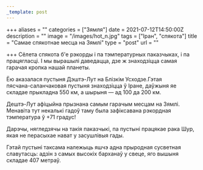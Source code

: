 ```yaml
---
_template: post
---
```





+++
aliases = ""
categories = ["Зямля"]
date = 2021-07-12T14:50:00Z
description = ""
image = "/images/hot_n.jpg"
tags = ["Іран", "спякота"]
title = "Самае спякотнае месца на Зямлі"
type = "post"
url = ""

+++
Сёлета спякота б'е рэкорды і па тэмпературных паказчыках, і па працягласці. І мы вырашылі даведацца, дзе ж знаходзіцца самая гарачая кропка нашай планеты.  
  
Ёю аказалася пустыня Дэштэ-Лут на Блізкім Усходзе.Гэтая  
пясчана-саланчаковая пустыня знаходзіцца ў Іране, даўжыня яе складае прыкладна 550 км, а шырыня — ад 100 да 200 км.  
  
Дештэ-Лут афіцыйна прызнана самым гарачым месцам на Зямлі. Менавіта тут некалькі гадоў таму была зафіксавана рэкордная тэмпература ў +71 градус!  
  
Дарэчы, нягледзячы на ​​такія паказчыкі, па пустыні працякае рака Шур, якая не перасыхае нават у засушлівыя гады.  
  
Гэтай пустыні таксама належыць яшчэ адна прыродная сусветная славутасць: адзін з самых высокіх барханаў у свеце, яго вышыня складае 407 метраў.
